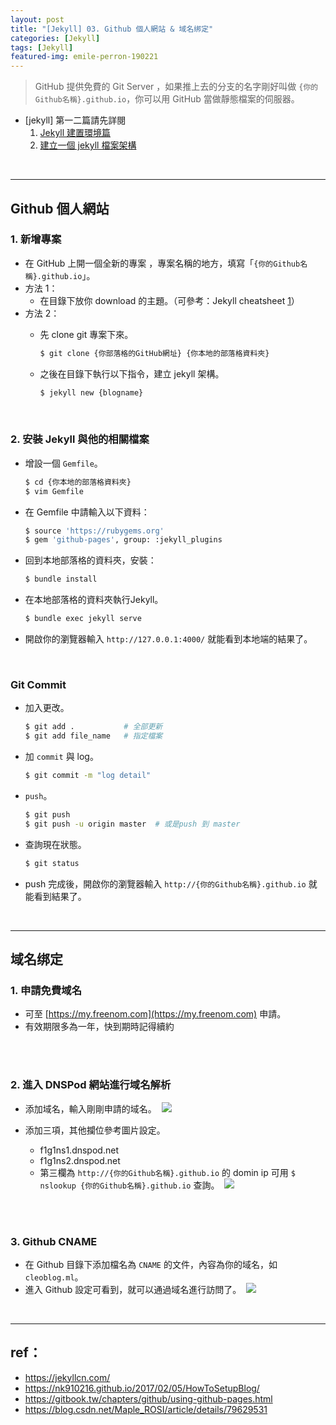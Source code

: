 ```yaml
---
layout: post
title: "[Jekyll] 03. Github 個人網站 & 域名绑定"
categories: [Jekyll]
tags: [Jekyll]
featured-img: emile-perron-190221
---
```



> GitHub 提供免費的 Git Server ，如果推上去的分支的名字剛好叫做 `{你的Github名稱}.github.io`，你可以用 GitHub 當做靜態檔案的伺服器。

- [jekyll] 第一二篇請先詳閱
    1. [Jekyll 建置環境篇](http://cleoblog.ml/jekyll/2018/10/21/Jekyll-01.-Jekyll-建置環境篇.html)
    2. [建立一個 jekyll 檔案架構](http://cleoblog.ml/jekyll/2018/10/25/Jekyll-02.-建立一個-jekyll-檔案架構.html)

<br>

***

## Github 個人網站

### 1. 新增專案

- 在 GitHub 上開一個全新的專案 ，專案名稱的地方，填寫「`{你的Github名稱}.github.io`」。
- 方法 1：
    - 在目錄下放你 download 的主題。（可參考：Jekyll cheatsheet [1](https://devhints.io/jekyll)）
- 方法 2：
    - 先 clone git 專案下來。

        ```bash
        $ git clone {你部落格的GitHub網址} {你本地的部落格資料夾}
        ```

    - 之後在目錄下執行以下指令，建立 jekyll 架構。

        ```bash
        $ jekyll new {blogname}
        ```

<br>

### 2. 安裝 Jekyll 與他的相關檔案

- 增設一個 `Gemfile`。

    ```bash
    $ cd {你本地的部落格資料夾}
    $ vim Gemfile
    ```

- 在 Gemfile 中請輸入以下資料：

    ```bash
    $ source 'https://rubygems.org'
    $ gem 'github-pages', group: :jekyll_plugins
    ```

- 回到本地部落格的資料夾，安裝：

    ```bash
    $ bundle install
    ```

- 在本地部落格的資料夾執行Jekyll。

    ```bash
    $ bundle exec jekyll serve
    ```

- 開啟你的瀏覽器輸入 `http://127.0.0.1:4000/` 就能看到本地端的結果了。

<br>

### Git Commit

- 加入更改。

    ```bash
    $ git add .           # 全部更新
    $ git add file_name   # 指定檔案
    ```

- 加 `commit` 與 log。

    ```bash
    $ git commit -m "log detail"
    ```

- `push`。

    ```bash
    $ git push  
    $ git push -u origin master  # 或是push 到 master
    ```

- 查詢現在狀態。

    ```bash
    $ git status
    ```

- push 完成後，開啟你的瀏覽器輸入 `http://{你的Github名稱}.github.io` 就能看到結果了。

<br>

***

## 域名绑定

### 1. 申請免費域名

- 可至 [https://my.freenom.com](https://my.freenom.com) 申請。
- 有效期限多為一年，快到期時記得續約

<br/><br/>

### 2. 進入 DNSPod 網站進行域名解析

- 添加域名，輸入剛剛申請的域名。
​
    ![](https://s3.amazonaws.com/notejoy/note_images/154234.1.2018-10-25%20%E4%B8%8A%E5%8D%88%2010-12-55.jpg)

- 添加三項，其他攔位參考圖片設定。
    - f1g1ns1.dnspod.net
    - f1g1ns2.dnspod.net
    - 第三欄為 `http://{你的Github名稱}.github.io` 的 domin ip 可用 `$ nslookup {你的Github名稱}.github.io` 查詢。
​
    ![](https://s3.amazonaws.com/notejoy/note_images/154234.1.2018-10-25%20%E4%B8%8A%E5%8D%88%2010-21-22.jpg)

<br/><br/>

### 3. Github CNAME

- 在 Github 目錄下添加檔名為 `CNAME` 的文件，內容為你的域名，如 `cleoblog.ml`。
- 進入 Github 設定可看到，就可以通過域名進行訪問了。
​
    ![](https://s3.amazonaws.com/notejoy/note_images/154234.1.2018-10-25%20%E4%B8%8A%E5%8D%88%2010-07-03.jpg)

<br>

***

## ref：
- https://jekyllcn.com/
- https://nk910216.github.io/2017/02/05/HowToSetupBlog/
- https://gitbook.tw/chapters/github/using-github-pages.html
- https://blog.csdn.net/Maple_ROSI/article/details/79629531

<br><br>